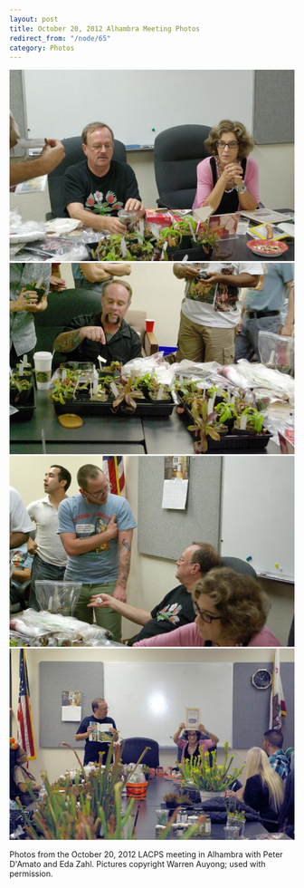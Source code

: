 ```yaml
---
layout: post
title: October 20, 2012 Alhambra Meeting Photos
redirect_from: "/node/65"
category: Photos
---
```


<img src="/sites/default/files/styles/large/public/meeting_photos/IMGP8262_1.jpg"  />

<img src="/sites/default/files/styles/large/public/meeting_photos/IMGP8263_1.jpg"  />

<img src="/sites/default/files/styles/large/public/meeting_photos/IMGP8264_1.jpg"  />

<img src="/sites/default/files/styles/large/public/meeting_photos/IMGP8272_1.jpg"  />

Photos from the October 20, 2012 LACPS meeting in Alhambra with Peter D'Amato and Eda Zahl. Pictures copyright Warren Auyong; used with permission.
